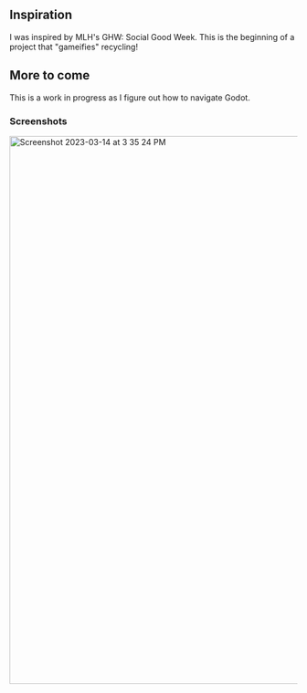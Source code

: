 ## Inspiration
I was inspired by MLH's GHW: Social Good Week. This is the beginning of a project that "gameifies" recycling!

## More to come
This is a work in progress as I figure out how to navigate Godot.

### Screenshots

<img width="960" alt="Screenshot 2023-03-14 at 3 35 24 PM" src="https://user-images.githubusercontent.com/95086147/225117347-b3e379e3-0437-4a73-b39a-00f8c3ae8157.png">
